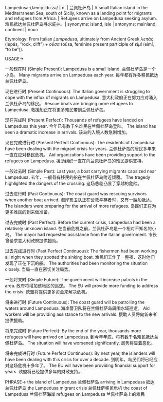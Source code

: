 Lampedusa:/ˌlæmpɪˈduːzə/ | n. | 兰佩杜萨岛 | A small Italian island in the Mediterranean Sea, south of Sicily, known as a landing point for migrants and refugees from Africa. |  Refugees arrive on Lampedusa seeking asylum.  难民抵达兰佩杜萨岛寻求庇护。| synonyms: island, isle | antonyms: mainland, continent | noun

Etymology: From Italian *Lampedusa*, ultimately from Ancient Greek *λεπὰς* (lepás, “rock, cliff”) + *οὖσα* (oûsa, feminine present participle of *εἰμί* (eimí, “to be”)).

USAGE->

一般现在时 (Simple Present):
Lampedusa is a small island. 兰佩杜萨岛是一个小岛。
Many migrants arrive on Lampedusa each year. 每年都有许多移民抵达兰佩杜萨岛。

现在进行时 (Present Continuous):
The Italian government is struggling to cope with the influx of migrants on Lampedusa. 意大利政府正在努力应对涌入兰佩杜萨岛的移民。
Rescue boats are bringing more refugees to Lampedusa. 救援船正在将更多难民带到兰佩杜萨岛。

现在完成时 (Present Perfect):
Thousands of refugees have landed on Lampedusa this year. 今年已有数千名难民在兰佩杜萨岛登陆。
The island has seen a dramatic increase in arrivals. 该岛的入境人数急剧增加。

现在完成进行时 (Present Perfect Continuous):
The residents of Lampedusa have been dealing with the migrant crisis for years. 兰佩杜萨岛的居民多年来一直在应对移民危机。
Aid organizations have been providing support to the refugees on Lampedusa. 援助组织一直在向兰佩杜萨岛的难民提供支持。

一般过去时 (Simple Past):
Last year, a boat carrying migrants capsized near Lampedusa. 去年，一艘载有移民的船在兰佩杜萨岛附近倾覆。
The tragedy highlighted the dangers of the crossing. 这场悲剧凸显了穿越的危险。

过去进行时 (Past Continuous):
The coast guard was rescuing survivors when another boat arrived. 海岸警卫队正在营救幸存者时，又有一艘船抵达。
The islanders were preparing for the arrival of more refugees. 岛民们正在为更多难民的到来做准备。

过去完成时 (Past Perfect):
Before the current crisis, Lampedusa had been a relatively unknown island. 在当前危机之前，兰佩杜萨岛是一个相对不知名的小岛。
The mayor had requested assistance from the Italian government. 市长曾请求意大利政府提供援助。

过去完成进行时 (Past Perfect Continuous):
The fishermen had been working all night when they spotted the sinking boat. 渔民们工作了一整夜，这时他们发现了正在下沉的船。
The authorities had been monitoring the situation closely. 当局一直在密切关注局势。


一般将来时 (Simple Future):
The government will increase patrols in the area. 政府将增加该地区的巡逻。
The EU will provide more funding to address the crisis. 欧盟将提供更多资金来解决危机。

将来进行时 (Future Continuous):
The coast guard will be patrolling the waters around Lampedusa. 海岸警卫队将在兰佩杜萨岛周围水域巡逻。
Aid workers will be providing assistance to the new arrivals. 援助人员将向新来者提供援助。

将来完成时 (Future Perfect):
By the end of the year, thousands more refugees will have arrived on Lampedusa. 到今年年底，将有数千名难民抵达兰佩杜萨岛。
The situation will have worsened significantly. 局势将显着恶化。

将来完成进行时 (Future Perfect Continuous):
By next year, the islanders will have been dealing with this crisis for over a decade. 到明年，岛民们将已经应对这场危机十多年了。
The EU will have been providing financial support for years. 欧盟将已经提供多年的财政支持。


PHRASE->
the island of Lampedusa 兰佩杜萨岛
arriving in Lampedusa 抵达兰佩杜萨岛
the Lampedusa migrant crisis 兰佩杜萨移民危机
the coast of Lampedusa 兰佩杜萨海岸
refugees on Lampedusa 兰佩杜萨岛上的难民
